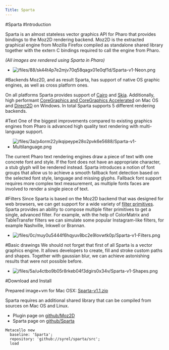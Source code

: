 ```yaml
---
Title: Sparta
---
```

#Sparta
#Introduction

Sparta is an almost stateless vector graphics API for Pharo that provides bindings to the Moz2D rendering backend.
Moz2D is the extracted graphical engine from Mozilla Firefox compiled as standalone shared library together with the extern C bindings required to call the engine from Pharo.

*(All images are rendered using Sparta in Pharo)*
- ![/files/88/sk44t4p7e2mjv70q58qagx01e0qf1d/Sparta-v1-Neon.png](%base_url%/files/88/sk44t4p7e2mjv70q58qagx01e0qf1d/Sparta-v1-Neon.png)

#Backends
Moz2D, and as result Sparta, has support of native OS graphic engines, as well as cross platform ones.

On all platforms Sparta provides support of [Cairo](https://cairographics.org) and [Skia](https://skia.org/). Additionally, high performant [CoreGraphics and CoreGraphics Accelerated](https://developer.apple.com/reference/coregraphics) on Mac OS and [Direct2D](https://msdn.microsoft.com/en-us/library/windows/desktop/dd317121(v=vs.85).aspx) on Windows.
In total Sparta supports 5 different rendering backends. 

#Text
One of the biggest improvements compared to existing graphics engines from Pharo is advanced high quality text rendering with multi-language support.
- ![/files/3a/p4orm22yikqipeype28o2pvk6e5688/Sparta-v1-Multilanguage.png](%base_url%/files/3a/p4orm22yikqipeype28o2pvk6e5688/Sparta-v1-Multilanguage.png)

The current Pharo text rendering engines draw a piece of text with one concrete font and style. If the font does not have an appropriate character, a stub glyph will be rendered instead.
Sparta introduces a notion of font groups that allow us to achieve a smooth fallback font detection based on the selected font style, language and missing glyphs. Fallback font support requires more complex text measurement, as multiple fonts faces are involved to render a single piece of text.

#Filters
Since Sparta is based on the Moz2D backend that was designed for web browsers, we can get support for a wide variety of [filter primitives](https://www.w3.org/TR/SVG/filters.html). Sparta provides an ability to compose multiple filter primitives to get a single, advanced filter. For example, with the help of ColorMatrix and TableTransfer filters we can simulate some popular Instagram-like filters, for example Nashville, Inkwell or Brannan.
- ![/files/0c/muy0u5444f6hqyuv8bc2e9lovwtk0p/Sparta-v1-Filters.png](%base_url%/files/0c/muy0u5444f6hqyuv8bc2e9lovwtk0p/Sparta-v1-Filters.png)

#Basic drawings
We should not forget that first of all Sparta is a vector graphics engine. It allows developers to create, fill and stroke custom paths and shapes. Together with gaussian blur, we can achieve astonishing results that were not possible before.
- ![/files/5a/u4ctbo9b05r8rkeb04f3dgirs0x34v/Sparta-v1-Shapes.png](%base_url%/files/5a/u4ctbo9b05r8rkeb04f3dgirs0x34v/Sparta-v1-Shapes.png)

#Download and Install

Prepared image\+vm for Mac OSX: [Sparta-v1.1.zip](https://drive.google.com/open?id=0B-bMBVDOi3oTQkZBSUE0ckYzVmM)

Sparta requires an additional shared library that can be compiled from sources on Mac OS and Linux.
- Plugin page on [github/Moz2D](https://github.com/syrel/Moz2D)
- Sparta page on [github/Sparta](https://github.com/syrel/Sparta)
```
Metacello new
  baseline: 'Sparta';
  repository: 'github://syrel/sparta/src';
  load
```

